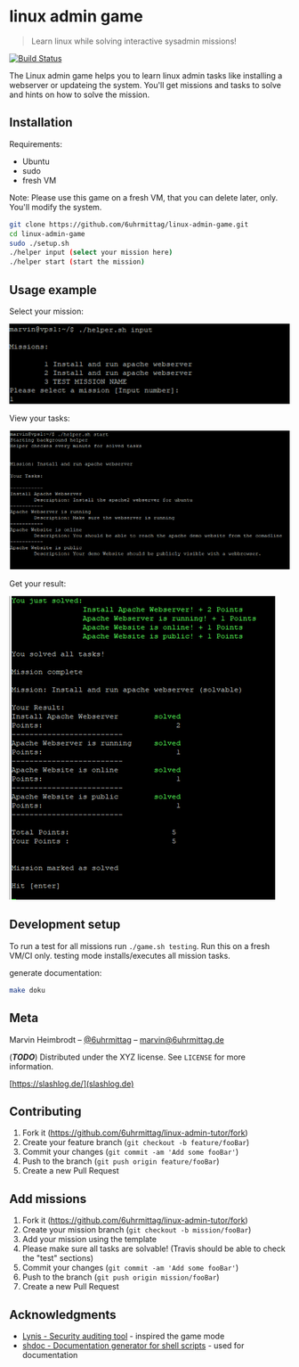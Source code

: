 # linux admin game
> Learn linux while solving interactive sysadmin missions!

[![Build Status](https://travis-ci.org/6uhrmittag/linux-admin-game.svg?branch=master)](https://travis-ci.org/6uhrmittag/linux-admin-game)

The Linux admin game helps you to learn linux admin tasks like installing a webserver or updateing the system.
You'll get missions and tasks to solve and hints on how to solve the mission. 

## Installation

Requirements:
- Ubuntu
- sudo
- fresh VM

Note: Please use this game on a fresh VM, that you can delete later, only. You'll modify the system.

```sh
git clone https://github.com/6uhrmittag/linux-admin-game.git
cd linux-admin-game
sudo ./setup.sh
./helper input (select your mission here)
./helper start (start the mission)
```

## Usage example
Select your mission:

![Select your mission](./documentation/screenshot_input.png)

View your tasks:

![View your tasks](./documentation/screenshot_tasks.png)

Get your result:

![Get your result](./documentation/screenshot_result.png)


## Development setup

To run a test for all missions run `./game.sh testing`. 
Run this on a fresh VM/CI only. testing mode installs/executes all mission tasks.

generate documentation:
```sh
make doku
```

## Meta

Marvin Heimbrodt – [@6uhrmittag](https://twitter.com/6uhrmittag) – marvin@6uhrmittag.de

(***TODO***) Distributed under the XYZ license. See ``LICENSE`` for more information.

[https://slashlog.de/](slashlog.de)

## Contributing

1. Fork it (<https://github.com/6uhrmittag/linux-admin-tutor/fork>)
2. Create your feature branch (`git checkout -b feature/fooBar`)
3. Commit your changes (`git commit -am 'Add some fooBar'`)
4. Push to the branch (`git push origin feature/fooBar`)
5. Create a new Pull Request

## Add missions

1. Fork it (<https://github.com/6uhrmittag/linux-admin-tutor/fork>)
2. Create your mission branch (`git checkout -b mission/fooBar`)
3. Add your mission using the template
4. Please make sure all tasks are solvable! (Travis should be able to check the "test" sections)
5. Commit your changes (`git commit -am 'Add some fooBar'`)
6. Push to the branch (`git push origin mission/fooBar`)
7. Create a new Pull Request

## Acknowledgments

* [Lynis - Security auditing tool](https://github.com/CISOfy/lynis) - inspired the game mode
* [shdoc - Documentation generator for shell scripts](https://github.com/reconquest/shdoc) - used for documentation